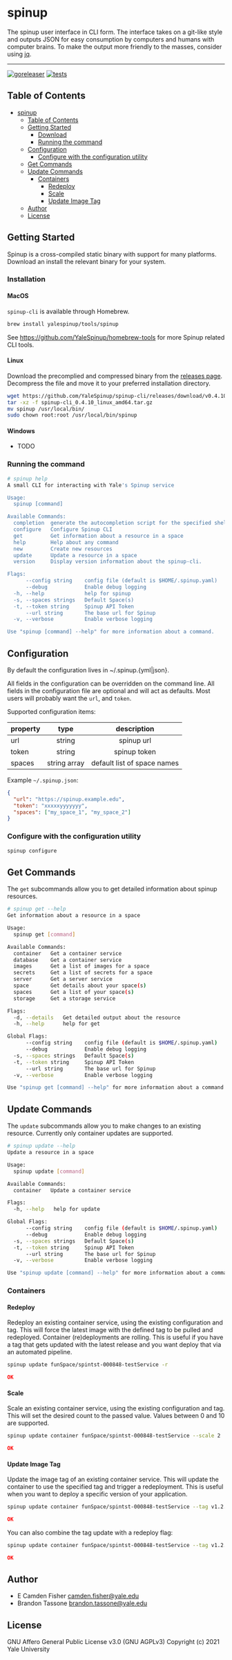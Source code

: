 # spinup

The spinup user interface in CLI form.  The interface takes on a git-like style and outputs JSON for easy consumption by computers and humans with computer brains.  To make the output more friendly to the masses, consider using [jq](https://stedolan.github.io/jq/).

---
[![goreleaser](https://github.com/YaleSpinup/spinup-cli/actions/workflows/releaser.yml/badge.svg)](https://github.com/YaleSpinup/spinup-cli/actions/workflows/releaser.yml)
[![tests](https://github.com/YaleSpinup/spinup-cli/actions/workflows/tests.yaml/badge.svg)](https://github.com/YaleSpinup/spinup-cli/actions/workflows/tests.yaml)
## Table of Contents

- [spinup](#spinup)
  - [Table of Contents](#table-of-contents)
  - [Getting Started](#getting-started)
    - [Download](#download)
    - [Running the command](#running-the-command)
  - [Configuration](#configuration)
    - [Configure with the configuration utility](#configure-with-the-configuration-utility)
  - [Get Commands](#get-commands)
  - [Update Commands](#update-commands)
    - [Containers](#containers)
      - [Redeploy](#redeploy)
      - [Scale](#scale)
      - [Update Image Tag](#update-image-tag)
  - [Author](#author)
  - [License](#license)

## Getting Started

Spinup is a cross-compiled static binary with support for many platforms.  Download an install the relevant binary for your system.

### Installation

#### MacOS
`spinup-cli` is available through Homebrew.

```sh
brew install yalespinup/tools/spinup
```

See https://github.com/YaleSpinup/homebrew-tools for more Spinup related CLI tools.

#### Linux
Download the precomplied and compressed binary from the [releases page](https://github.com/YaleSpinup/spinup-cli/releases). Decompress the file and move it to your preferred installation directory.

```sh
wget https://github.com/YaleSpinup/spinup-cli/releases/download/v0.4.10/spinup-cli_0.4.10_linux_amd64.tar.gz
tar -xz -f spinup-cli_0.4.10_linux_amd64.tar.gz
mv spinup /usr/local/bin/
sudo chown root:root /usr/local/bin/spinup
```

#### Windows
- TODO

### Running the command

```bash
# spinup help
A small CLI for interacting with Yale's Spinup service

Usage:
  spinup [command]

Available Commands:
  completion  generate the autocompletion script for the specified shell
  configure   Configure Spinup CLI
  get         Get information about a resource in a space
  help        Help about any command
  new         Create new resources
  update      Update a resource in a space
  version     Display version information about the spinup-cli.

Flags:
      --config string    config file (default is $HOME/.spinup.yaml)
      --debug            Enable debug logging
  -h, --help             help for spinup
  -s, --spaces strings   Default Space(s)
  -t, --token string     Spinup API Token
      --url string       The base url for Spinup
  -v, --verbose          Enable verbose logging

Use "spinup [command] --help" for more information about a command.
```

## Configuration

By default the configuration lives in ~/.spinup.{yml|json}.

All fields in the configuration can be overridden on the command line.  All fields in the configuration file are optional
and will act as defaults.  Most users will probably want the `url`, and `token`.

Supported configuration items:

| property | type         | description                 |
|:---------|:------------:|:---------------------------:|
| url      | string       | spinup url                  |
| token    | string       | spinup token                |
| spaces   | string array | default list of space names |

Example `~/.spinup.json`:

```json
{
  "url": "https://spinup.example.edu",
  "token": "xxxxxyyyyyyy",
  "spaces": ["my_space_1", "my_space_2"]
}
```

### Configure with the configuration utility

```bash
spinup configure
```

## Get Commands

The `get` subcommands allow you to get detailed information about spinup resources.

```bash
# spinup get --help
Get information about a resource in a space

Usage:
  spinup get [command]

Available Commands:
  container   Get a container service
  database    Get a container service
  images      Get a list of images for a space
  secrets     Get a list of secrets for a space
  server      Get a server service
  space       Get details about your space(s)
  spaces      Get a list of your space(s)
  storage     Get a storage service

Flags:
  -d, --details   Get detailed output about the resource
  -h, --help      help for get

Global Flags:
      --config string    config file (default is $HOME/.spinup.yaml)
      --debug            Enable debug logging
  -s, --spaces strings   Default Space(s)
  -t, --token string     Spinup API Token
      --url string       The base url for Spinup
  -v, --verbose          Enable verbose logging

Use "spinup get [command] --help" for more information about a command.
```
## Update Commands

The `update` subcommands allow you to make changes to an existing resource.  Currently only container updates are supported.

```bash
# spinup update --help
Update a resource in a space

Usage:
  spinup update [command]

Available Commands:
  container   Update a container service

Flags:
  -h, --help   help for update

Global Flags:
      --config string    config file (default is $HOME/.spinup.yaml)
      --debug            Enable debug logging
  -s, --spaces strings   Default Space(s)
  -t, --token string     Spinup API Token
      --url string       The base url for Spinup
  -v, --verbose          Enable verbose logging

Use "spinup update [command] --help" for more information about a command.
```

### Containers

#### Redeploy

Redeploy an existing container service, using the existing configuration and tag.  This will force the latest image with the defined tag to be pulled and redeployed.  Container (re)deployments are rolling.  This is useful if you have a tag that gets updated with the latest release and you want deploy that via an automated pipeline.

```bash
spinup update funSpace/spintst-000848-testService -r
```

```json
OK
```

#### Scale

Scale an existing container service, using the existing configuration and tag.  This will set the desired count to the passed value.  Values between 0 and 10 are supported.

```bash
spinup update container funSpace/spintst-000848-testService --scale 2
```

```json
OK
```

#### Update Image Tag

Update the image tag of an existing container service. This will update the container to use the specified tag and trigger a redeployment. This is useful when you want to deploy a specific version of your application.

```bash
spinup update container funSpace/spintst-000848-testService --tag v1.2.3
```

```json
OK
```

You can also combine the tag update with a redeploy flag:

```bash
spinup update container funSpace/spintst-000848-testService --tag v1.2.3 -r
```

```json
OK
```

## Author

* E Camden Fisher <camden.fisher@yale.edu>
* Brandon Tassone <brandon.tassone@yale.edu>

## License

GNU Affero General Public License v3.0 (GNU AGPLv3)
Copyright (c) 2021 Yale University